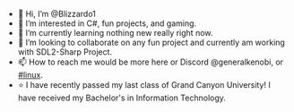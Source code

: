 - 👋 Hi, I’m @Blizzardo1
- 👀 I’m interested in C#, fun projects, and gaming.
- 🌱 I’m currently learning nothing new really right now.
- 💞️ I’m looking to collaborate on any fun project and currently am working with SDL2-Sharp Project.
- 📫 How to reach me would be more here or Discord @generalkenobi, or [#linux](irc://irc.geekshed.net/linux).
- ⭐ I have recently passed my last class of Grand Canyon University! I have received my Bachelor's in Information Technology.

<!---
Blizzardo1/Blizzardo1 is a ✨ special ✨ repository because its `README.md` (this file) appears on your GitHub profile.
You can click the Preview link to take a look at your changes.
--->
